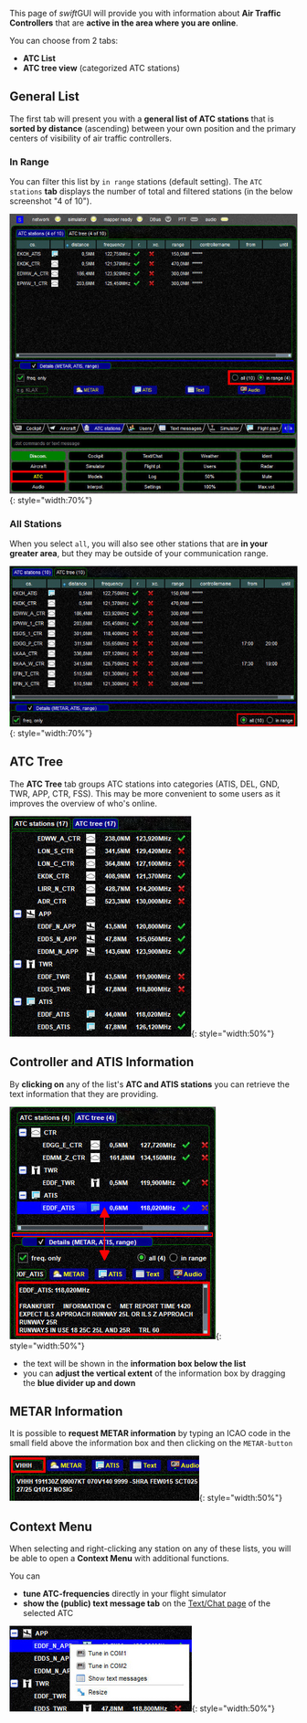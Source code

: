 <!--
    SPDX-FileCopyrightText: Copyright (C) swift Project Community / Contributors
    SPDX-License-Identifier: GFDL-1.3-only
-->

This page of *swift*GUI will provide you with information about **Air Traffic Controllers** that are **active in the area where you are online**.

You can choose from 2 tabs:

* **ATC List**
* **ATC tree view** (categorized ATC stations)

## General List
The first tab will present you with a **general list of ATC stations** that is **sorted by distance** (ascending) between your own position and the primary centers of visibility of air traffic controllers.

### In Range
You can filter this list by ``in range`` stations (default setting).
The ``ATC stations`` **tab** displays the number of total and filtered stations (in the below screenshot "4 of 10").

![](./../../img/manual_swiftgui_atc_inrangestations.jpg){: style="width:70%"}

### All Stations
When you select ``all``, you will also see other stations that are **in your greater area**, but they may be outside of your communication range.

![](./../../img/manual_swiftgui_atc_allstations.jpg){: style="width:70%"}

## ATC Tree

The **ATC Tree** tab groups ATC stations into categories (ATIS, DEL, GND, TWR, APP, CTR, FSS).
This may be more convenient to some users as it improves the overview of who's online.

![](./../../img/manual_swiftgui_atc_tree.jpg){: style="width:50%"}

## Controller and ATIS Information
By **clicking on** any of the list's **ATC and ATIS stations** you can retrieve the text information that they are providing.

![](./../../img/manual_swiftgui_atc_information.jpg){: style="width:50%"}

* the text will be shown in the **information box below the list**
* you can **adjust the vertical extent** of the information box by dragging the **blue divider up and down**

## METAR Information
It is possible to **request METAR information** by typing an ICAO code in the small field above the information box and then clicking on the ``METAR-button``

![](./../../img/manual_swiftgui_atc_metar.jpg){: style="width:50%"}

## Context Menu
When selecting and right-clicking any station on any of these lists, you will be able to open a **Context Menu** with additional functions.

You can
* **tune ATC-frequencies** directly in your flight simulator
* **show the (public) text message tab** on the [Text/Chat page](./text_chat_page.md) of the selected ATC

![](./../../img/manual_swiftgui_atc_contextmenu.jpg){: style="width:50%"}
